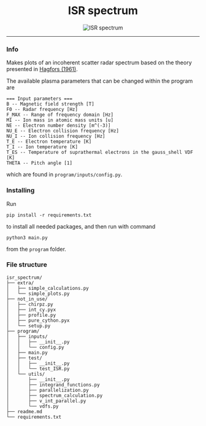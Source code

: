 <h1 align="center">ISR spectrum</h1>
<div align="center">

![ISR spectrum](https://github.com/engeir/code-for-master/workflows/ISR%20spectrum/badge.svg)

</div>

---

### Info
Makes plots of an incoherent scatter radar spectrum based on the theory presented in [Hagfors (1961)](https://agupubs.onlinelibrary.wiley.com/doi/epdf/10.1029/JZ066i006p01699).

The available plasma parameters that can be changed within the program are
```
=== Input parameters ===
B -- Magnetic field strength [T]
F0 -- Radar frequency [Hz]
F_MAX -- Range of frequency domain [Hz]
MI -- Ion mass in atomic mass units [u]
NE -- Electron number density [m^(-3)]
NU_E -- Electron collision frequency [Hz]
NU_I -- Ion collision frequency [Hz]
T_E -- Electron temperature [K]
T_I -- Ion temperature [K]
T_ES -- Temperature of suprathermal electrons in the gauss_shell VDF [K]
THETA -- Pitch angle [1]
```
which are found in `program/inputs/config.py`.

### Installing
Run
```
pip install -r requirements.txt
```
to install all needed packages, and then run with command
```
python3 main.py
```
from the `program` folder.

### File structure
```
isr_spectrum/
├── extra/
│   ├── simple_calculations.py
│   └── simple_plots.py
├── not_in_use/
│   ├── chirpz.py
│   ├── int_cy.pyx
│   ├── profile.py
│   ├── pure_cython.pyx
│   └── setup.py
├── program/
│   ├── inputs/
│   │   ├── __init__.py
│   │   └── config.py
│   ├── main.py
│   ├── test/
│   │   ├── __init__.py
│   │   └── test_ISR.py
│   └── utils/
│       ├── __init__.py
│       ├── integrand_functions.py
│       ├── parallelization.py
│       ├── spectrum_calculation.py
│       ├── v_int_parallel.py
│       └── vdfs.py
├── readme.md
└── requirements.txt
```
